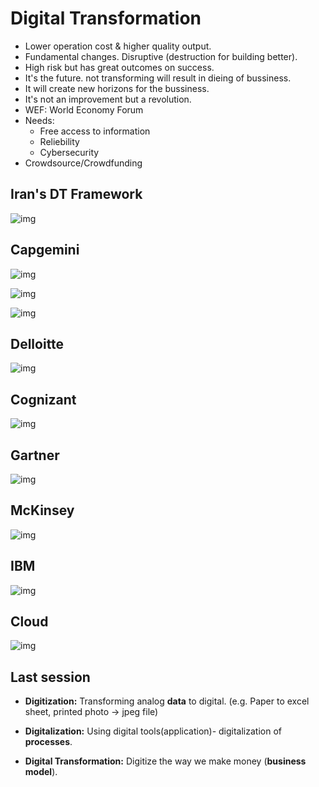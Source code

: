 # Digital Transformation
- Lower operation cost & higher quality output.
- Fundamental changes. Disruptive (destruction for building better).
- High risk but has great outcomes on success.
- It's the future. not transforming will result in dieing of bussiness.
- It will create new horizons for the bussiness.
- It's not an improvement but a revolution.
- WEF: World Economy Forum
- Needs:
	- Free access to information
	- Reliebility
	- Cybersecurity
- Crowdsource/Crowdfunding

## Iran's DT Framework
![img](img/iran_dt.jpg)

## Capgemini
![img](img/digital/cg_13.png)

![img](img/digital/cg_14.png)

![img](img/digital/cg_15.png)

## Delloitte
![img](img/digital/delloitte.jpg)

## Cognizant
![img](img/digital/cognizant.webp)

## Gartner
![img](img/digital/gartner.jpg)

## McKinsey
![img](img/digital/mckinsey.svg)

## IBM
![img](img/digital/ibm.png)


## Cloud
![img](img/digital/cloud.jpg)


## Last session
- **Digitization:** Transforming analog **data** to digital. (e.g. Paper to excel sheet, printed photo -> jpeg file)


- **Digitalization:** Using digital tools(application)- digitalization of **processes**.


- **Digital Transformation:** Digitize the way we make money (**business model**).
